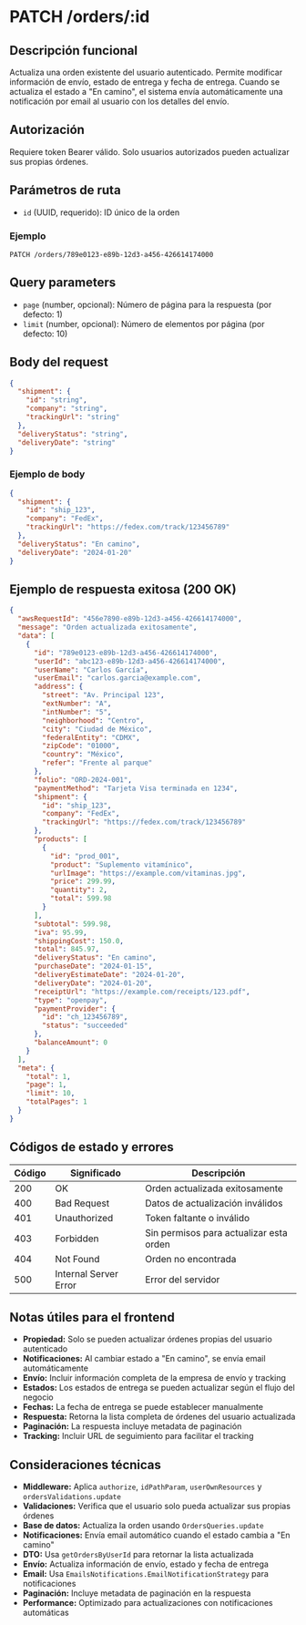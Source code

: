 # PATCH /orders/:id

## Descripción funcional

Actualiza una orden existente del usuario autenticado. Permite modificar información de envío, estado de entrega y fecha de entrega. Cuando se actualiza el estado a "En camino", el sistema envía automáticamente una notificación por email al usuario con los detalles del envío.

## Autorización

Requiere token Bearer válido. Solo usuarios autorizados pueden actualizar sus propias órdenes.

## Parámetros de ruta

- `id` (UUID, requerido): ID único de la orden

### Ejemplo

```
PATCH /orders/789e0123-e89b-12d3-a456-426614174000
```

## Query parameters

- `page` (number, opcional): Número de página para la respuesta (por defecto: 1)
- `limit` (number, opcional): Número de elementos por página (por defecto: 10)

## Body del request

```json
{
  "shipment": {
    "id": "string",
    "company": "string",
    "trackingUrl": "string"
  },
  "deliveryStatus": "string",
  "deliveryDate": "string"
}
```

### Ejemplo de body

```json
{
  "shipment": {
    "id": "ship_123",
    "company": "FedEx",
    "trackingUrl": "https://fedex.com/track/123456789"
  },
  "deliveryStatus": "En camino",
  "deliveryDate": "2024-01-20"
}
```

## Ejemplo de respuesta exitosa (200 OK)

```json
{
  "awsRequestId": "456e7890-e89b-12d3-a456-426614174000",
  "message": "Orden actualizada exitosamente",
  "data": [
    {
      "id": "789e0123-e89b-12d3-a456-426614174000",
      "userId": "abc123-e89b-12d3-a456-426614174000",
      "userName": "Carlos García",
      "userEmail": "carlos.garcia@example.com",
      "address": {
        "street": "Av. Principal 123",
        "extNumber": "A",
        "intNumber": "5",
        "neighborhood": "Centro",
        "city": "Ciudad de México",
        "federalEntity": "CDMX",
        "zipCode": "01000",
        "country": "México",
        "refer": "Frente al parque"
      },
      "folio": "ORD-2024-001",
      "paymentMethod": "Tarjeta Visa terminada en 1234",
      "shipment": {
        "id": "ship_123",
        "company": "FedEx",
        "trackingUrl": "https://fedex.com/track/123456789"
      },
      "products": [
        {
          "id": "prod_001",
          "product": "Suplemento vitamínico",
          "urlImage": "https://example.com/vitaminas.jpg",
          "price": 299.99,
          "quantity": 2,
          "total": 599.98
        }
      ],
      "subtotal": 599.98,
      "iva": 95.99,
      "shippingCost": 150.0,
      "total": 845.97,
      "deliveryStatus": "En camino",
      "purchaseDate": "2024-01-15",
      "deliveryEstimateDate": "2024-01-20",
      "deliveryDate": "2024-01-20",
      "receiptUrl": "https://example.com/receipts/123.pdf",
      "type": "openpay",
      "paymentProvider": {
        "id": "ch_123456789",
        "status": "succeeded"
      },
      "balanceAmount": 0
    }
  ],
  "meta": {
    "total": 1,
    "page": 1,
    "limit": 10,
    "totalPages": 1
  }
}
```

## Códigos de estado y errores

| Código | Significado           | Descripción                             |
| ------ | --------------------- | --------------------------------------- |
| 200    | OK                    | Orden actualizada exitosamente          |
| 400    | Bad Request           | Datos de actualización inválidos        |
| 401    | Unauthorized          | Token faltante o inválido               |
| 403    | Forbidden             | Sin permisos para actualizar esta orden |
| 404    | Not Found             | Orden no encontrada                     |
| 500    | Internal Server Error | Error del servidor                      |

## Notas útiles para el frontend

- **Propiedad:** Solo se pueden actualizar órdenes propias del usuario autenticado
- **Notificaciones:** Al cambiar estado a "En camino", se envía email automáticamente
- **Envío:** Incluir información completa de la empresa de envío y tracking
- **Estados:** Los estados de entrega se pueden actualizar según el flujo del negocio
- **Fechas:** La fecha de entrega se puede establecer manualmente
- **Respuesta:** Retorna la lista completa de órdenes del usuario actualizada
- **Paginación:** La respuesta incluye metadata de paginación
- **Tracking:** Incluir URL de seguimiento para facilitar el tracking

## Consideraciones técnicas

- **Middleware:** Aplica `authorize`, `idPathParam`, `userOwnResources` y `ordersValidations.update`
- **Validaciones:** Verifica que el usuario solo pueda actualizar sus propias órdenes
- **Base de datos:** Actualiza la orden usando `OrdersQueries.update`
- **Notificaciones:** Envía email automático cuando el estado cambia a "En camino"
- **DTO:** Usa `getOrdersByUserId` para retornar la lista actualizada
- **Envío:** Actualiza información de envío, estado y fecha de entrega
- **Email:** Usa `EmailsNotifications.EmailNotificationStrategy` para notificaciones
- **Paginación:** Incluye metadata de paginación en la respuesta
- **Performance:** Optimizado para actualizaciones con notificaciones automáticas
